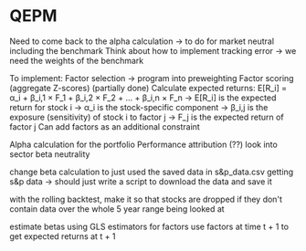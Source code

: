 # QEPM

Need to come back to the alpha calculation -> to do for market neutral including the benchmark
Think about how to implement tracking error -> we need the weights of the benchmark

To implement:
    Factor selection -> program into preweighting
    Factor scoring (aggregate Z-scores) (partially done)
    Calculate expected returns:
        E[R_i] = α_i + β_i,1 × F_1 + β_i,2 × F_2 + ... + β_i,n × F_n
        -> E[R_i] is the expected return for stock i
        -> α_i is the stock-specific component
        -> β_i,j is the exposure (sensitivity) of stock i to factor j
        -> F_j is the expected return of factor j
    Can add factors as an additional constraint


Alpha calculation for the portfolio
Performance attribution (??)
look into sector beta neutrality

change beta calculation to just used the saved data in s&p_data.csv
    getting s&p data -> should just write a script to download the data and save it

with the rolling backtest, make it so that stocks are dropped if they don't contain data over the whole 5 year range being looked at


estimate betas using GLS estimators for factors
use factors at time t + 1 to get expected returns at t + 1